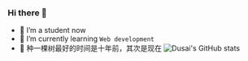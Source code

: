 ### Hi there 👋

<!--
**forcejie/forcejie** is a ✨ _special_ ✨ repository because its `README.md` (this file) appears on your GitHub profile.

Here are some ideas to get you started:

- 🔭 I’m a student now
- 🌱 I’m currently learning `Web development`
- 💜 种一棵树最好的时间是十年前，其次是现在
-->

- 🔭 I’m a student now
- 🌱 I’m currently learning `Web development`
- 💜 种一棵树最好的时间是十年前，其次是现在
![Dusai's GitHub stats](https://github-readme-stats.vercel.app/api?username=forcejie&show_icons=true&theme=radical)
